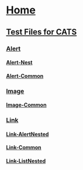 
# [Home](index.md)
## [Test Files for CATS]()
### [Alert]()
#### [Alert-Nest](./Alert-cases/Alert_Nest.md)
#### [Alert-Common](./Alert-cases/Alert_Common.md)
### [Image]()
#### [Image-Common](./Image-Cases/Image_Common.md)
### [Link]()
#### [Link-AlertNested](./Link-Cases/Link_AlertNested.md)
#### [Link-Common](./Link-Cases/ink_Common.md)
#### [Link-ListNested](./Link-Cases/Link_ListNested.md)
